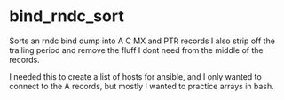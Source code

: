 bind_rndc_sort
==============

Sorts an rndc bind dump into A C MX and PTR records
I also strip off the trailing period and remove the fluff I dont need from the middle of the records.

I needed this to create a list of hosts for ansible, and I only wanted to connect to the A records, but mostly I wanted to practice arrays in bash. 




